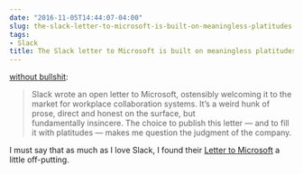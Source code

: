 ```yaml
---
date: "2016-11-05T14:44:07-04:00"
slug: the-slack-letter-to-microsoft-is-built-on-meaningless-platitudes
tags:
- Slack
title: The Slack letter to Microsoft is built on meaningless platitudes
---
```


[without bullshit](http://withoutbullshit.com/blog/slack-letter-microsoft-built-meaningless-platitudes):

> Slack wrote an open letter to Microsoft, ostensibly welcoming it to the market
> for workplace collaboration systems. It’s a weird hunk of prose, direct and
> honest on the surface, but fundamentally insincere. The choice to publish this
> letter — and to fill it with platitudes — makes me question the judgment of
> the company.

I must say that as much as I love Slack, I found
their
[Letter to Microsoft](https://slackhq.com/dear-microsoft-8d20965d2849#.c9gx0qc4c)
a little off-putting.

